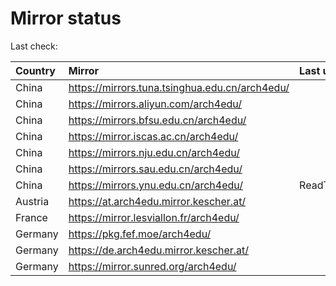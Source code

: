 <script src="./time.js"></script>
# Mirror status
Last check: <script type="text/javascript">localize(1697062580.5863218);</script>

|Country|Mirror|Last update|
|:------|:-----|:----------|
|China|https://mirrors.tuna.tsinghua.edu.cn/arch4edu/|<script type="text/javascript">localize(1697049287);</script>|
|China|https://mirrors.aliyun.com/arch4edu/|<script type="text/javascript">localize(1697006061);</script>|
|China|https://mirrors.bfsu.edu.cn/arch4edu/|<script type="text/javascript">localize(1697049287);</script>|
|China|https://mirror.iscas.ac.cn/arch4edu/|<script type="text/javascript">localize(1697006061);</script>|
|China|https://mirrors.nju.edu.cn/arch4edu/|<script type="text/javascript">localize(1696963053);</script>|
|China|https://mirrors.sau.edu.cn/arch4edu/|<script type="text/javascript">localize(1697049287);</script>|
|China|https://mirrors.ynu.edu.cn/arch4edu/|ReadTimeout|
|Austria|https://at.arch4edu.mirror.kescher.at/|<script type="text/javascript">localize(1697049287);</script>|
|France|https://mirror.lesviallon.fr/arch4edu/|<script type="text/javascript">localize(1697006061);</script>|
|Germany|https://pkg.fef.moe/arch4edu/|<script type="text/javascript">localize(1697049287);</script>|
|Germany|https://de.arch4edu.mirror.kescher.at/|<script type="text/javascript">localize(1697049287);</script>|
|Germany|https://mirror.sunred.org/arch4edu/|<script type="text/javascript">localize(1697049287);</script>|

<script src="./tablefilter/tablefilter.js"></script>
<script src="./table.js"></script>